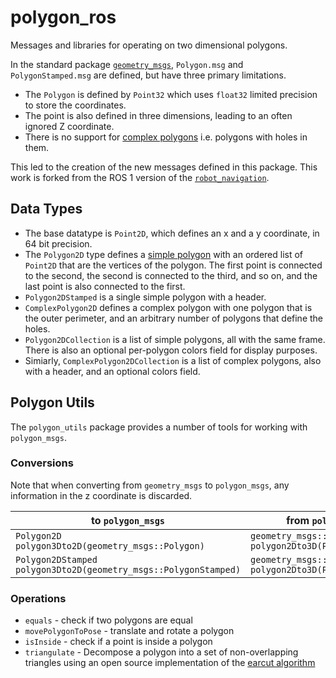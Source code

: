 # polygon_ros
Messages and libraries for operating on two dimensional polygons.

In the standard package [`geometry_msgs`](https://github.com/ros2/common_interfaces/blob/rolling/geometry_msgs/msg/Polygon.msg), `Polygon.msg` and `PolygonStamped.msg` are defined, but have three primary limitations.
 * The `Polygon` is defined by `Point32` which uses `float32` limited precision to store the coordinates.
 * The point is also defined in three dimensions, leading to an often ignored Z coordinate.
 * There is no support for [complex polygons](https://en.wikipedia.org/wiki/Complex_polygon) i.e. polygons with holes in them.

This led to the creation of the new messages defined in this package. This work is forked from the ROS 1 version of the [`robot_navigation`](https://github.com/locusrobotics/robot_navigation).

## Data Types

 * The base datatype is `Point2D`, which defines an x and a y coordinate, in 64 bit precision.
 * The `Polygon2D` type defines a [simple polygon](https://en.wikipedia.org/wiki/Simple_polygon) with an ordered list of `Point2D` that are the vertices of the polygon. The first point is connected to the second, the second is connected to the third, and so on, and the last point is also connected to the first.
 * `Polygon2DStamped` is a single simple polygon with a header.
 * `ComplexPolygon2D` defines a complex polygon with one polygon that is the outer perimeter, and an arbitrary number of polygons that define the holes.
 * `Polygon2DCollection` is a list of simple polygons, all with the same frame. There is also an optional per-polygon colors field for display purposes.
 * Simiarly, `ComplexPolygon2DCollection` is a list of complex polygons, also with a header, and an optional colors field.

## Polygon Utils
The `polygon_utils` package provides a number of tools for working with `polygon_msgs`.

### Conversions
Note that when converting from `geometry_msgs` to `polygon_msgs`, any information in the z coordinate is discarded.

| to `polygon_msgs` | from `polygon_msgs` |
| -- | -- |
| `Polygon2D polygon3Dto2D(geometry_msgs::Polygon)` |`geometry_msgs::Polygon polygon2Dto3D(Polygon2D)`
| `Polygon2DStamped polygon3Dto2D(geometry_msgs::PolygonStamped)` | `geometry_msgs::PolygonStamped polygon2Dto3D(Polygon2DStamped)`

### Operations
 * `equals` - check if two polygons are equal
 * `movePolygonToPose` - translate and rotate a polygon
 * `isInside` - check if a point is inside a polygon
  * `triangulate` - Decompose a polygon into a set of non-overlapping triangles using an open source implementation of the [earcut algorithm](https://github.com/mapbox/earcut.hpp)

